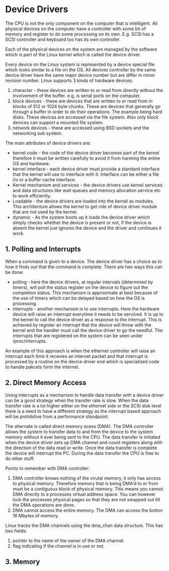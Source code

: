 # Device Drivers 

The CPU is not the only component on the computer that is intelligent. All physical devices on the
computer have a controller with some bit of memory and register to do some processing on its own.
E.g. SCSI has a SCSI controller and keyboard too has its own controller. 

Each of the physical devices on the system are managed by the software which is part of the Linux
kernel which is called the device driver. 

Every device on the Linux system is represented by a device special file which looks similar to a
file on the OS. All devices controller by the same device driver have the same major device number
but are differ in minor revision number. Linux supports 3 kinds of hardware devices: 

1. character - these devices are written to or read from directly without the involvement of the
   buffer. e.g. is serial ports on the computer. 
2. block devices - these are devices that are written to or read from in blocks of 512 or 1024 byte
   chunks. These are devices that generally go through a buffer in order to do their operations.
   The example being hard disks. These devices are accessed via the file system. Also only block
   devices can support a mounted file system. 
3. network devices - these are accessed using BSD sockets and the networking sub system. 

The main attributes of device drivers are: 

* kernel code - the code of the device driver becomes part of the kernel therefore it must be
  written carefully to avoid it from harming the entire OS and hardware. 
* kernel interface - each device driver must provide a standard interface that the kernel will use
  to interface with it. Interface can be either a file i/o or a buffer cache interface. 
* Kernel mechanism and services - the device drivers use kernel services and data structures like
  wait queues and memory allocation service etc to work efficiently. 
* Loadable - the device drivers are loaded into the kernel as modules. This architecture allows the
  kernel to get ride of device driver module that are not used by the kernel. 
* dynamic - As the system boots up it loads the device driver which simply checks whether the device
  is present or not, if the device is absent the kernel just ignores the device and the driver and
  continues it work. 

## 1. Polling and Interrupts 

When a command is given to a device. The device driver has a choice as to how it finds out that the
command is complete. There are two ways this can be done: 

* polling - here the device drivers, at regular intervals (determined by timers), will poll the
  status register on the device to figure out the completion status. This mechanism is approximate
  at best because of the use of timers which can be delayed based on how the OS is processing.
* interrupts - another mechanism is to use interrupts. Here the hardware device will raise an
  interrupt everytime it needs to be serviced. It is up to the kernel to call the device driver as a
  response to the interrupt. This is achieved by register an interrupt that the device will throw
  with the kernel and the handler must call the device driver to go the needful. The interrupts that
  are registered on the system can be seen under /proc/interrupts. 

An example of this approach is when the ethernet controller will raise an interrupt each time it
recevies an internet packet and that interrupt is processed by a routine on the device driver end
which is specialized code to handle pakcets form the internet. 

## 2. Direct Memory Access 

Using interrupts as a mechanism to handle data transfer with a device driver can be a good strategy
when the transfer rate is slow. When the data transfer rate is a lot higher either on the ethernet
side or the SCSI disk level there is a need to have a different strategy as the interrupt based
approach will be prohibitive from a performance standpoint. 

The alternate is called direct memory acess (DMA). The DMA controller allows the system to transfer
data to and from the device to the system memory without it ever being sent to the CPU. The data
transfer is initiated when the device driver sets up DMA channel and count registers along with the
direction of the data read or write. Once the data transfer is complete the device will interrupt
the PC. During the data transfer the CPU is free to do other stuff. 

Points to remember with DMA controller: 
1. DMA controller knows nothing of the virutal memory, it only has access to physical memory.
   Therefore memory that is being DMA'd to or from must be a contiguous block of physical memory.
   This means you cannot DMA directly to a processes virtual address space. You can however lock the
   processes physical pages so that they are not swapped out till the DMA operations are done. 
2. DMA cannot access the entire memory. The DMA can access the botton 16 Mbytes of memory. 

Linux tracks the DMA channels using the dma_chan data structure. This has two fields: 
1. pointer to the name of the owner of the DMA channel. 
2. flag indicating if the channel is in use or not. 


## 3. Memory 

